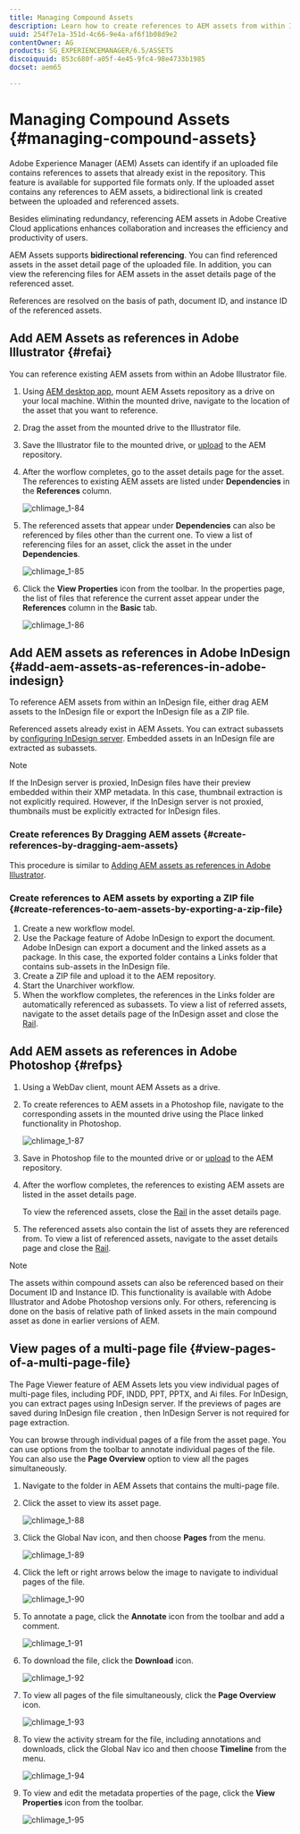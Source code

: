 ```yaml
---
title: Managing Compound Assets
description: Learn how to create references to AEM assets from within Indesign, Adobe Illustrator, and Photoshop files. Also learn how to use the Page Viewer feature to view individual pages of multi-page files, including PDF, INDD, PPT, PPTX, and Ai files.
uuid: 254f7e1a-351d-4c66-9e4a-af6f1b08d9e2
contentOwner: AG
products: SG_EXPERIENCEMANAGER/6.5/ASSETS
discoiquuid: 853c680f-a05f-4e45-9fc4-98e4733b1985
docset: aem65

---
```


# Managing Compound Assets {#managing-compound-assets}

Adobe Experience Manager (AEM) Assets can identify if an uploaded file contains references to assets that already exist in the repository. This feature is available for supported file formats only. If the uploaded asset contains any references to AEM assets, a bidirectional link is created between the uploaded and referenced assets.

Besides eliminating redundancy, referencing AEM assets in Adobe Creative Cloud applications enhances collaboration and increases the efficiency and productivity of users.

AEM Assets supports **bidirectional referencing**. You can find referenced assets in the asset detail page of the uploaded file. In addition, you can view the referencing files for AEM assets in the asset details page of the referenced asset.

References are resolved on the basis of path, document ID, and instance ID of the referenced assets.

## Add AEM Assets as references in Adobe Illustrator {#refai}

You can reference existing AEM assets from within an Adobe Illustrator file.

1. Using [AEM desktop app](https://docs.adobe.com/content/help/en/experience-manager-desktop-app/using/using.html), mount AEM Assets repository as a drive on your local machine. Within the mounted drive, navigate to the location of the asset that you want to reference.
1. Drag the asset from the mounted drive to the Illustrator file.
1. Save the Illustrator file to the mounted drive, or [upload](/help/assets/manage-assets-touch-ui.md#uploading-assets) to the AEM repository.
1. After the worflow completes, go to the asset details page for the asset. The references to existing AEM assets are listed under **Dependencies** in the **References** column.

   ![chlimage_1-84](assets/chlimage_1-84.png)

1. The referenced assets that appear under **Dependencies** can also be referenced by files other than the current one. To view a list of referencing files for an asset, click the asset in the under **Dependencies**.

   ![chlimage_1-85](assets/chlimage_1-85.png)

1. Click the **View Properties** icon from the toolbar. In the properties page, the list of files that reference the current asset appear under the **References** column in the **Basic** tab.

   ![chlimage_1-86](assets/chlimage_1-86.png)

## Add AEM assets as references in Adobe InDesign {#add-aem-assets-as-references-in-adobe-indesign}

To reference AEM assets from within an InDesign file, either drag AEM assets to the InDesign file or export the InDesign file as a ZIP file.

Referenced assets already exist in AEM Assets. You can extract subassets by [configuring InDesign server](/help/assets/indesign.md). Embedded assets in an InDesign file are extracted as subassets.

>[!NOTE]
>
>If the InDesign server is proxied, InDesign files have their preview embedded within their XMP metadata. In this case, thumbnail extraction is not explicitly required. However, if the InDesign server is not proxied, thumbnails must be explicitly extracted for InDesign files.

### Create references By Dragging AEM assets {#create-references-by-dragging-aem-assets}

This procedure is similar to [Adding AEM assets as references in Adobe Illustrator](#refai).

### Create references to AEM assets by exporting a ZIP file {#create-references-to-aem-assets-by-exporting-a-zip-file}

1. Create a new workflow model.
1. Use the Package feature of Adobe InDesign to export the document.
   Adobe InDesign can export a document and the linked assets as a package. In this case, the exported folder contains a Links folder that contains sub-assets in the InDesign file.
1. Create a ZIP file and upload it to the AEM repository.
1. Start the Unarchiver workflow.
1. When the workflow completes, the references in the Links folder are automatically referenced as subassets. To view a list of referred assets, navigate to the asset details page of the InDesign asset and close the [Rail](/help/sites-cloud/authoring/getting-started/basic-handling.md#rail-selector).

## Add AEM assets as references in Adobe Photoshop {#refps}

1. Using a WebDav client, mount AEM Assets as a drive.
1. To create references to AEM assets in a Photoshop file, navigate to the corresponding assets in the mounted drive using the Place linked functionality in Photoshop.

   ![chlimage_1-87](assets/chlimage_1-87.png)

1. Save in Photoshop file to the mounted drive or or [upload](/help/assets/manage-assets-touch-ui.md#uploading-assets) to the AEM repository.
1. After the worflow completes, the references to existing AEM assets are listed in the asset details page.

   To view the referenced assets, close the [Rail](/help/sites-cloud/authoring/getting-started/basic-handling.md#rail-selector) in the asset details page.

1. The referenced assets also contain the list of assets they are referenced from. To view a list of referenced assets, navigate to the asset details page and close the [Rail](/help/sites-cloud/authoring/getting-started/basic-handling.md#rail-selector).

>[!NOTE]
>
>The assets within compound assets can also be referenced based on their Document ID and Instance ID. This functionality is available with Adobe Illustrator and Adobe Photoshop versions only. For others, referencing is done on the basis of relative path of linked assets in the main compound asset as done in earlier versions of AEM.

## View pages of a multi-page file {#view-pages-of-a-multi-page-file}

The Page Viewer feature of AEM Assets lets you view individual pages of multi-page files, including PDF, INDD, PPT, PPTX, and Ai files. For InDesign, you can extract pages using InDesign server. If the previews of pages are saved during InDesign file creation , then InDesign Server is not required for page extraction.

You can browse through individual pages of a file from the asset page. You can use options from the toolbar to annotate individual pages of the file. You can also use the **Page Overview** option to view all the pages simultaneously.

1. Navigate to the folder in AEM Assets that contains the multi-page file.
1. Click the asset to view its asset page.

   ![chlimage_1-88](assets/chlimage_1-88.png)

1. Click the Global Nav icon, and then choose **Pages** from the menu.

   ![chlimage_1-89](assets/chlimage_1-89.png)

1. Click the left or right arrows below the image to navigate to individual pages of the file.

   ![chlimage_1-90](assets/chlimage_1-90.png)

1. To annotate a page, click the **Annotate** icon from the toolbar and add a comment.

   ![chlimage_1-91](assets/chlimage_1-91.png)

1. To download the file, click the **Download** icon.

   ![chlimage_1-92](assets/chlimage_1-92.png)

1. To view all pages of the file simultaneously, click the **Page Overview** icon.

   ![chlimage_1-93](assets/chlimage_1-93.png)

1. To view the activity stream for the file, including annotations and downloads, click the Global Nav ico and then choose **Timeline** from the menu.

   ![chlimage_1-94](assets/chlimage_1-94.png)

1. To view and edit the metadata properties of the page, click the **View Properties** icon from the toolbar.

   ![chlimage_1-95](assets/chlimage_1-95.png)

